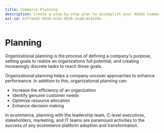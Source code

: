 ```yaml
---
title: Commerce Planning
description: Create a step-by-step plan to accomplish your Adobe Commerce project goals.
exl-id: b3f7de65-8630-4c5e-8b3b-2ea8c4e1b20a
---
```

# Planning

Organizational planning is the process of defining a company's  purpose, setting goals to realize an organizations full potential, and creating increasingly discrete tasks to reach those goals.

Organizational planning helps a company uncover approaches to enhance performance. In addition to this, organizational planning can:​

- Increase the efficiency of an organization​
- Identify genuine customer needs​
- Optimize resource allocation​
- Enhance decision making​

In ecommerce, planning with the leadership team, C-level executives, stakeholders, marketing, and IT teams are paramount activities to the success of any ecommerce platform adoption and transformation.
